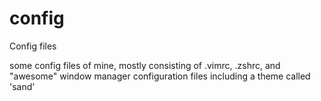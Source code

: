 config
======

Config files

some config files of mine, mostly consisting of .vimrc, .zshrc, and "awesome" window manager configuration files including a theme called 'sand'

